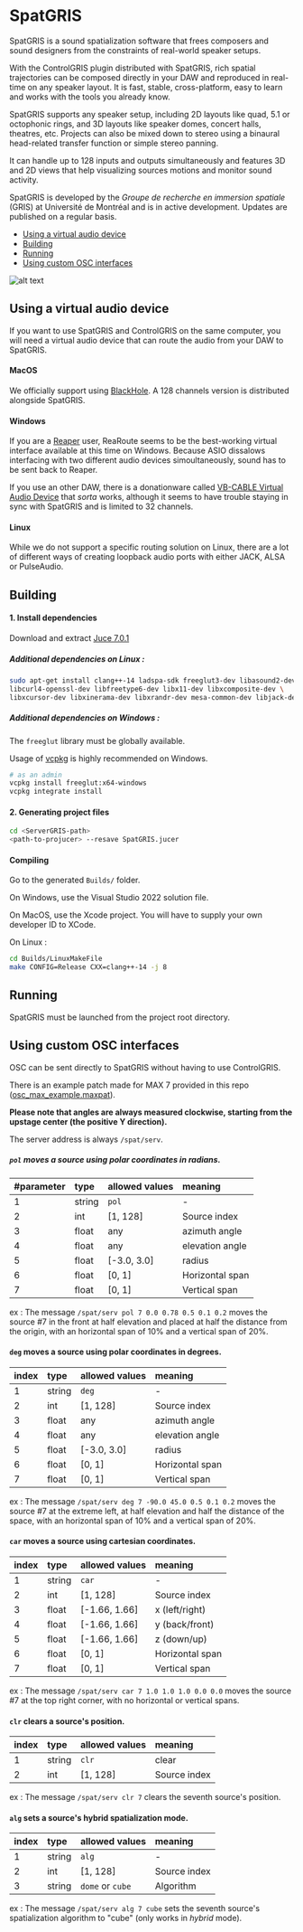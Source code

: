 # SpatGRIS

SpatGRIS is a sound spatialization software that frees composers and sound designers from the constraints of real-world speaker setups.

With the ControlGRIS plugin distributed with SpatGRIS, rich spatial trajectories can be composed directly in your DAW and reproduced in real-time on any speaker layout. It is fast, stable, cross-platform, easy to learn and works with the tools you already know.

SpatGRIS supports any speaker setup, including 2D layouts like quad, 5.1 or octophonic rings, and 3D layouts like speaker domes, concert halls, theatres, etc. Projects can also be mixed down to stereo using a binaural head-related transfer function or simple stereo panning.

It can handle up to 128 inputs and outputs simultaneously and features 3D and 2D views that help visualizing sources motions and monitor sound activity.

SpatGRIS is developed by the _Groupe de recherche en immersion spatiale_ (GRIS) at Université de Montréal and is in active development. Updates are published on a regular basis.

- [Using a virtual audio device](#using-a-virtual-audio-device)
- [Building](#building)
- [Running](#running)
- [Using custom OSC interfaces](#using-custom-OSC-interfaces)

![alt text](https://samuelbeland.com/gris/spatGRIS_3.1.png "SpatGRIS")

## Using a virtual audio device

If you want to use SpatGRIS and ControlGRIS on the same computer, you will need a virtual audio device that can route the audio from your DAW to SpatGRIS.

#### MacOS

We officially support using [BlackHole](https://github.com/ExistentialAudio/BlackHole). A 128 channels version is distributed alongside SpatGRIS.

#### Windows

If you are a [Reaper](https://www.reaper.fm/) user, ReaRoute seems to be the best-working virtual interface available at this time on Windows. Because ASIO dissalows interfacing with two different audio devices simoultaneously, sound has to be sent back to Reaper.

If you use an other DAW, there is a donationware called [VB-CABLE Virtual Audio Device](https://vb-audio.com/Cable/) that _sorta_ works, although it seems to have trouble staying in sync with SpatGRIS and is limited to 32 channels.

#### Linux

While we do not support a specific routing solution on Linux, there are a lot of different ways of creating loopback audio ports with either JACK, ALSA or PulseAudio.

## Building

#### 1. Install dependencies

Download and extract [Juce 7.0.1](https://github.com/juce-framework/JUCE/releases/tag/7.0.1)

##### Additional dependencies on Linux :

```bash
sudo apt-get install clang++-14 ladspa-sdk freeglut3-dev libasound2-dev \
libcurl4-openssl-dev libfreetype6-dev libx11-dev libxcomposite-dev \
libxcursor-dev libxinerama-dev libxrandr-dev mesa-common-dev libjack-dev
```

##### Additional dependencies on Windows :

The `freeglut` library must be globally available.

Usage of [vcpkg](https://github.com/microsoft/vcpkg) is highly recommended on Windows.

```bash
# as an admin
vcpkg install freeglut:x64-windows
vcpkg integrate install
```

#### 2. Generating project files

```bash
cd <ServerGRIS-path>
<path-to-projucer> --resave SpatGRIS.jucer
```

#### Compiling

Go to the generated `Builds/` folder.

On Windows, use the Visual Studio 2022 solution file.

On MacOS, use the Xcode project. You will have to supply your own developer ID to XCode.

On Linux :

```bash
cd Builds/LinuxMakeFile
make CONFIG=Release CXX=clang++-14 -j 8
```

## Running

SpatGRIS must be launched from the project root directory.

## Using custom OSC interfaces

OSC can be sent directly to SpatGRIS without having to use ControlGRIS.

There is an example patch made for MAX 7 provided in this repo ([osc_max_example.maxpat](osc_max_example.maxpat)).

__Please note that angles are always measured clockwise, starting from the upstage center (the positive Y direction).__

The server address is always `/spat/serv`.

##### `pol` moves a source using polar coordinates in radians.

| #parameter | type   | allowed values | meaning         |
| :---       | :---   | :---           | :---            |
| 1          | string | `pol`          | -               |
| 2          | int    | [1, 128]       | Source index    |
| 3          | float  | any            | azimuth angle   |
| 4          | float  | any            | elevation angle |
| 5          | float  | [-3.0, 3.0]    | radius          |
| 6          | float  | [0, 1]         | Horizontal span |
| 7          | float  | [0, 1]         | Vertical span   |

ex : The message `/spat/serv pol 7 0.0 0.78 0.5 0.1 0.2` moves the source #7 in the front at half elevation and placed at half the distance from the origin, with an horizontal span of 10% and a vertical span of 20%.

#### `deg` moves a source using polar coordinates in degrees.

| index | type   | allowed values | meaning         |
| :---  | :---   | :---           | :---            |
| 1     | string | `deg`          | -               |
| 2     | int    | [1, 128]       | Source index    |
| 3     | float  | any            | azimuth angle   |
| 4     | float  | any            | elevation angle |
| 5     | float  | [-3.0, 3.0]    | radius          |
| 6     | float  | [0, 1]         | Horizontal span |
| 7     | float  | [0, 1]         | Vertical span   |

ex : The message `/spat/serv deg 7 -90.0 45.0 0.5 0.1 0.2` moves the source #7 at the extreme left, at half elevation and half the distance of the space, with an horizontal span of 10% and a vertical span of 20%.

#### `car` moves a source using cartesian coordinates.

| index | type   | allowed values | meaning         |
| :---  | :---   | :---           | :---            |
| 1     | string | `car`          | -               |
| 2     | int    | [1, 128]       | Source index    |
| 3     | float  | [-1.66, 1.66]  | x (left/right)  |
| 4     | float  | [-1.66, 1.66]  | y (back/front)  |
| 5     | float  | [-1.66, 1.66]  | z (down/up)     |
| 6     | float  | [0, 1]         | Horizontal span |
| 7     | float  | [0, 1]         | Vertical span   |

ex : The message `/spat/serv car 7 1.0 1.0 1.0 0.0 0.0` moves the source #7 at the top right corner, with no horizontal or vertical spans.

#### `clr` clears a source's position.

| index | type   | allowed values | meaning      |
| :---  | :---   | :---           | :---         |
| 1     | string |`clr`           | clear        |
| 2     | int    | [1, 128]       | Source index |

ex : The message `/spat/serv clr 7` clears the seventh source's position.

#### `alg` sets a source's hybrid spatialization mode.

| index | type   | allowed values   | meaning      |
| :---  | :---   | :---             | :---         |
| 1     | string | `alg`            | -            |
| 2     | int    | [1, 128]         | Source index |
| 3     | string | `dome` or `cube` | Algorithm    |

ex : The message `/spat/serv alg 7 cube` sets the seventh source's spatialization algorithm to "cube" (only works in _hybrid_ mode).
